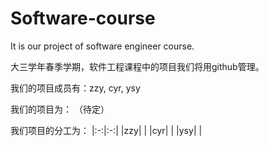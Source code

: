 # Software-course
It is our project of software engineer course.

大三学年春季学期，软件工程课程中的项目我们将用github管理。

我们的项目成员有：zzy, cyr, ysy

我们的项目为： （待定）

我们项目的分工为：
|:-:|:-:|
|zzy| |
|cyr| |
|ysy| |

